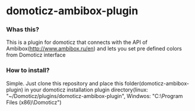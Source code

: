 # domoticz-ambibox-plugin

### Whas this?
This is a plugin for domoticz that connects with the API of Ambibox(http://www.ambibox.ru/en) and lets you set pre defined colors from Domoticz interface

### How to install?
Simple. Just clone this repository and place this folder(domoticz-ambibox-plugin) in your domoticz installation plugin directory(linux: "~/Domoticz/plugins/domoticz-ambibox-plugin", Windwos: "C:\Program Files (x86)\Domoticz")
